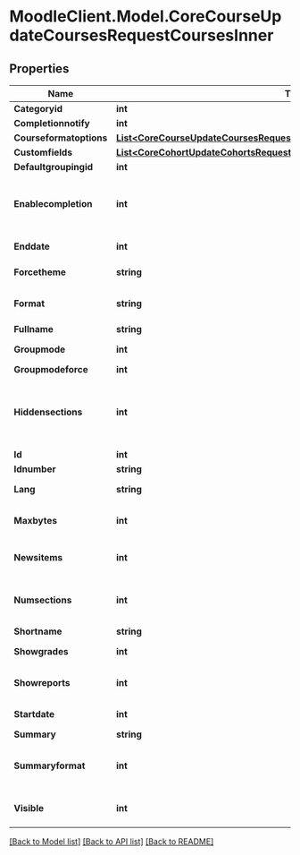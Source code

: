 # MoodleClient.Model.CoreCourseUpdateCoursesRequestCoursesInner

## Properties

Name | Type | Description | Notes
------------ | ------------- | ------------- | -------------
**Categoryid** | **int** | category id | [optional] 
**Completionnotify** | **int** | 1: yes 0: no | [optional] 
**Courseformatoptions** | [**List&lt;CoreCourseUpdateCoursesRequestCoursesInnerCourseformatoptionsInner&gt;**](CoreCourseUpdateCoursesRequestCoursesInnerCourseformatoptionsInner.md) |  | [optional] 
**Customfields** | [**List&lt;CoreCohortUpdateCohortsRequestCohortsInnerCustomfieldsInner&gt;**](CoreCohortUpdateCohortsRequestCohortsInnerCustomfieldsInner.md) |  | [optional] 
**Defaultgroupingid** | **int** | default grouping id | [optional] 
**Enablecompletion** | **int** | Enabled, control via completion and activity settings. Disabled,                                         not shown in activity settings. | [optional] 
**Enddate** | **int** | timestamp when the course end | [optional] 
**Forcetheme** | **string** | name of the force theme | [optional] 
**Format** | **string** | course format: weeks, topics, social, site,.. | [optional] [default to "null"]
**Fullname** | **string** | full name | [optional] 
**Groupmode** | **int** | no group, separate, visible | [optional] 
**Groupmodeforce** | **int** | 1: yes, 0: no | [optional] 
**Hiddensections** | **int** | (deprecated, use courseformatoptions) How the hidden sections in the course are                                         displayed to students | [optional] [default to null]
**Id** | **int** | ID of the course | [optional] 
**Idnumber** | **string** | id number | [optional] 
**Lang** | **string** | forced course language | [optional] 
**Maxbytes** | **int** | largest size of file that can be uploaded into the course | [optional] [default to null]
**Newsitems** | **int** | number of recent items appearing on the course page | [optional] [default to null]
**Numsections** | **int** | (deprecated, use courseformatoptions) number of weeks/topics | [optional] 
**Shortname** | **string** | course short name | [optional] 
**Showgrades** | **int** | 1 if grades are shown, otherwise 0 | [optional] 
**Showreports** | **int** | are activity report shown (yes &#x3D; 1, no &#x3D;0) | [optional] [default to null]
**Startdate** | **int** | timestamp when the course start | [optional] 
**Summary** | **string** | summary | [optional] 
**Summaryformat** | **int** | summary format (1 &#x3D; HTML, 0 &#x3D; MOODLE, 2 &#x3D; PLAIN, or 4 &#x3D; MARKDOWN) | [optional] 
**Visible** | **int** | 1: available to student, 0:not available | [optional] 

[[Back to Model list]](../README.md#documentation-for-models) [[Back to API list]](../README.md#documentation-for-api-endpoints) [[Back to README]](../README.md)

